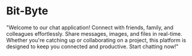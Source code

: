 # Bit-Byte
"Welcome to our chat application! Connect with friends, family, and colleagues effortlessly. Share messages, images, and files in real-time. Whether you're catching up or collaborating on a project, this platform is designed to keep you connected and productive. Start chatting now!"

